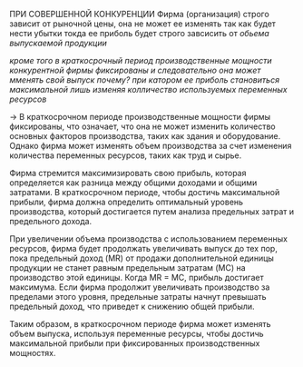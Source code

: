 ПРИ СОВЕРШЕННОЙ КОНКУРЕНЦИИ
Фирма (организация) строго зависит от рыночной цены, она  не может ее изменять так как будет нести убытки
токда ее приболь будет строго завсисить от *обьема выпускаемой продукции*


*кроме того в краткосрочный период производственные мощности конкурентной фирмы фиксированы и следовательно она может мменять свой выпуск почему?*
*при катором ее приболь становиться максимальной лишь изменяя колличество используемых переменных ресурсов*

-> В краткосрочном периоде производственные мощности фирмы фиксированы, что означает, что она не может изменить количество основных факторов производства, таких как здания и оборудование. Однако фирма может изменять объем производства за счет изменения количества переменных ресурсов, таких как труд и сырье. 

Фирма стремится максимизировать свою прибыль, которая определяется как разница между общими доходами и общими затратами. В краткосрочном периоде, чтобы достичь максимальной прибыли, фирма должна определить оптимальный уровень производства, который достигается путем анализа предельных затрат и предельного дохода.

При увеличении объема производства с использованием переменных ресурсов, фирма будет продолжать увеличивать выпуск до тех пор, пока предельный доход (MR) от продажи дополнительной единицы продукции не станет равным предельным затратам (MC) на производство этой единицы. Когда MR = MC, прибыль достигает максимума. Если фирма продолжит увеличивать производство за пределами этого уровня, предельные затраты начнут превышать предельный доход, что приведет к снижению общей прибыли.

Таким образом, в краткосрочном периоде фирма может изменять объем выпуска, используя переменные ресурсы, чтобы достичь максимальной прибыли при фиксированных производственных мощностях.